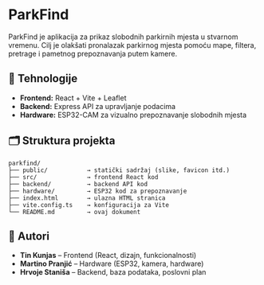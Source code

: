 # ParkFind

ParkFind je aplikacija za prikaz slobodnih parkirnih mjesta u stvarnom vremenu. Cilj je olakšati pronalazak parkirnog mjesta pomoću mape, filtera, pretrage i pametnog prepoznavanja putem kamere.

## 🔧 Tehnologije

- **Frontend:** React + Vite + Leaflet
- **Backend:** Express API za upravljanje podacima
- **Hardware:** ESP32-CAM za vizualno prepoznavanje slobodnih mjesta

## 🗂 Struktura projekta

```
parkfind/
├── public/           → statički sadržaj (slike, favicon itd.)
├── src/              → frontend React kod
├── backend/          → backend API kod
├── hardware/         → ESP32 kod za prepoznavanje
├── index.html        → ulazna HTML stranica
├── vite.config.ts    → konfiguracija za Vite
└── README.md         → ovaj dokument
```

## 👥 Autori

- **Tin Kunjas** – Frontend (React, dizajn, funkcionalnosti)
- **Martino Pranjić** – Hardware (ESP32, kamera, hardware)
- **Hrvoje Staniša** – Backend, baza podataka, poslovni plan
